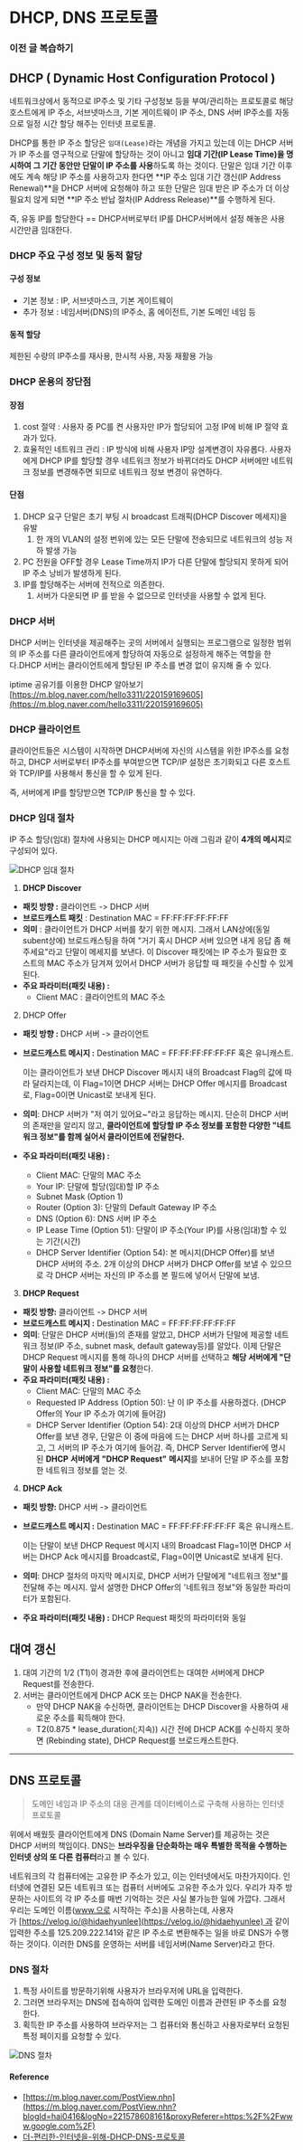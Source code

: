 # DHCP, DNS 프로토콜

### 이전 글 복습하기

## DHCP ( Dynamic Host Configuration Protocol )

네트워크상에서 동적으로 IP주소 및 기타  구성정보 등을 부여/관리하는 프로토콜로 해당 호스트에게 IP 주소, 서브넷마스크, 기본 게이트웨이 IP 주소, DNS 서버 IP주소를 자동으로 일정 시간 할당 해주는 인터넷 프로토콜.

DHCP를 통한 IP 주소 할당은 `임대(Lease)`라는 개념을 가지고 있는데 이는 DHCP 서버가 IP 주소를 영구적으로 단말에 할당하는 것이 아니고 **임대 기간(IP Lease Time)을 명시하여 그 기간 동안만 단말이 IP 주소를 사용**하도록 하는 것이다. 단말은 임대 기간 이후에도 계속 해당 IP 주소를 사용하고자 한다면 **IP 주소  임대 기간 갱신(IP Address Renewal)**을 DHCP 서버에 요청해야 하고 또한 단말은 임대 받은 IP 주소가 더 이상 필요치 않게 되면 **IP 주소 반납 절차(IP Address Release)**를 수행하게 된다.

즉, 유동 IP를 할당한다 == DHCP서버로부터 IP를 DHCP서버에서 설정 해놓은 사용 시간만큼 임대한다.

### DHCP 주요 구성 정보 및 동적 할당

#### 구성 정보

- 기본 정보 : IP, 서브넷마스크, 기본 게이트웨이
- 추가 정보 : 네임서버(DNS)의 IP주소, 홈 에이전트, 기본  도메인 네임 등

#### 동적 할당

제한된 수량의 IP주소를 재사용, 한시적 사용, 자동 재활용 가능

### DHCP 운용의 장단점

#### 장점

1. cost 절약 : 사용자 중 PC를 켠 사용자만 IP가 할당되어 고정 IP에 비해 IP 절약 효과가 있다.
2. 효율적인 네트워크 관리 : IP 방식에 비해 사용자 IP망 설계변경이 자유롭다. 사용자에게 DHCP IP를 할당할 경우 네트워크 정보가 바뀌더라도 DHCP 서버에만 네트워크 정보를 변경해주면 되므로 네트워크 정보 변경이 유연하다.

#### 단점

1. DHCP 요구 단말은 초기 부팅 시 broadcast 트래픽(DHCP Discover 메세지)을 유발
    1. 한 개의 VLAN의 설정 번위에 있는 모든 단말에 전송되므로 네트워크의 성능 저하 발생 가능
2. PC 전원을 OFF할 경우 Lease Time까지 IP가 다른 단말에 할당되지 못하게 되어 IP 주소 낭비가 발생하게 된다.
3. IP를 할당해주는 서버에 전적으로 의존한다.
    1. 서버가 다운되면 IP 를 받을 수 없으므로 인터넷을 사용할 수 없게 된다.

### DHCP 서버

DHCP 서버는 인터넷을 제공해주는 곳의 서버에서 실행되는 프로그램으로 일정한 범위의 IP 주소를 다른 클라이언트에게 할당하여 자동으로 설정하게 해주는 역할을 한다.DHCP 서버는 클라이언트에게 할당된 IP 주소를 변경 없이 유지해 줄 수 있다.

iptime 공유기를 이용한 DHCP 알아보기 [https://m.blog.naver.com/hello3311/220159169605](https://m.blog.naver.com/hello3311/220159169605)

### DHCP 클라이언트

클라이언트들은 시스템이 시작하면 DHCP서버에 자신의 시스템을 위한 IP주소를 요청하고, DHCP 서버로부터 IP주소를 부여받으면 TCP/IP 설정은 초기화되고 다른 호스트와 TCP/IP를 사용해서 통신을 할 수 있게 된다.

즉, 서버에게 IP를 할당받으면 TCP/IP 통신을 할 수 있다.

### DHCP 임대 절차

IP 주소 할당(임대) 절차에 사용되는 DHCP 메시지는 아래 그림과 같이 **4개의 메시지**로 구성되어 있다.

![DHCP 임대 절차](https://user-images.githubusercontent.com/24274424/88188463-da5baa80-cc72-11ea-9153-bcdf62c111e5.png)

1. **DHCP Discover**

- **패킷 방향 :** 클라이언트 -> DHCP 서버
- **브로드캐스트 패킷** : Destination MAC = FF:FF:FF:FF:FF:FF
- **의미** : 클라이언트가 DHCP 서버를 찾기 위한 메시지. 그래서 LAN상에(동일 subent상에) 브로드캐스팅을 하여 "거기 혹시 DHCP 서버 있으면 내게 응답 좀 해 주세요"라고 단말이 메세지를 보낸다. 이 Discover 패킷에는 IP 주소가 필요한 호스트의 MAC 주소가 담겨져 있어서 DHCP 서버가 응답할 때 패킷을 수신할 수 있게 된다.
- **주요 파라미터(패킷 내용) :**
    - Client MAC : 클라이언트의 MAC 주소

2. DHCP Offer

- **패킷 방향 :** DHCP 서버 -> 클라이언트
- **브로드캐스트 메시지 :** Destination MAC = FF:FF:FF:FF:FF:FF 혹은 유니캐스트.

    이는 클라이언트가 보낸 DHCP Discover 메시지 내의 Broadcast Flag의 값에 따라 달라지는데, 이 Flag=1이면 DHCP 서버는 DHCP Offer 메시지를 Broadcast로, Flag=0이면 Unicast로 보내게 된다.

- **의미**: DHCP 서버가 "저 여기 있어요~"라고 응답하는 메시지. 단순히 DHCP 서버의 존재만을 알리지 않고, **클라이언트에 할당할 IP 주소 정보를 포함한 다양한 "네트워크 정보"를 함께 실어서 클라이언트에 전달한다.**
- **주요 파라미터(패킷 내용) :**
    - Client MAC: 단말의 MAC 주소
    - Your IP: 단말에 할당(임대)할 IP 주소
    - Subnet Mask (Option 1)
    - Router (Option 3): 단말의 Default Gateway IP 주소
    - DNS (Option 6): DNS 서버 IP 주소
    - IP Lease Time (Option 51): 단말이 IP 주소(Your IP)를 사용(임대)할 수 있는 기간(시간)
    - DHCP Server Identifier (Option 54): 본 메시지(DHCP Offer)를 보낸 DHCP 서버의 주소. 2개 이상의 DHCP 서버가 DHCP Offer를 보낼 수 있으므로 각 DHCP 서버는 자신의 IP 주소를 본 필드에 넣어서 단말에 보냄.

3. **DHCP Request**

- **패킷 방향:** 클라이언트 -> DHCP 서버
- **브로드캐스트 메시지 :** Destination MAC = FF:FF:FF:FF:FF:FF
- **의미**: 단말은 DHCP 서버(들)의 존재를 알았고, DHCP 서버가 단말에 제공할 네트워크 정보(IP 주소, subnet mask, default gateway등)를 알았다. 이제 단말은 DHCP Request 메시지를 통해 하나의 DHCP 서버를 선택하고 **해당 서버에게 "단말이 사용할 네트워크 정보"를 요청**한다.
- **주요 파라미터(패킷 내용) :**
    - Client MAC: 단말의 MAC 주소
    - Requested IP Address (Option 50): 난 이 IP 주소를 사용하겠다. (DHCP Offer의 Your IP 주소가 여기에 들어감)
    - DHCP Server Identifier (Option 54): 2대 이상의 DHCP 서버가 DHCP Offer를 보낸 경우, 단말은 이 중에 마음에 드는 DHCP 서버 하나를 고르게 되고, 그 서버의 IP 주소가 여기에 들어감. 즉, DHCP Server Identifier에 명시된 **DHCP** **서버에게** **"DHCP Request"** **메시지**를 보내어 단말 IP 주소를 포함한 네트워크 정보를 얻는 것.

4. **DHCP Ack**

- **패킷 방향:** DHCP 서버 -> 클라이언트
- **브로드캐스트 메시지 :** Destination MAC = FF:FF:FF:FF:FF:FF 혹은 유니캐스트.

    이는 단말이 보낸 DHCP Request 메시지 내의 Broadcast Flag=1이면 DHCP 서버는 DHCP Ack 메시지를 Broadcast로, Flag=0이면 Unicast로 보내게 된다.

- **의미**: DHCP 절차의 마지막 메시지로, DHCP 서버가 단말에게 "네트워크 정보"를 전달해 주는 메시지. 앞서 설명한 DHCP Offer의 '네트워크 정보"와 동일한 파라미터가 포함된다.
- **주요 파라미터(패킷 내용) :** DHCP Request 패킷의 파라미터와 동일

## 대여 갱신

1. 대여 기간의 1/2 (T1)이 경과한 후에 클라이언트는 대여한 서버에게 DHCP Request를 전송한다.
2. 서버는 클라이언트에게 DHCP ACK 또는 DHCP NAK을 전송한다.
    - 만약 DHCP NAK을 수신하면, 클라이언트는 DHCP Discover을 사용하여 새로운 주소를 획득해야 한다.
    - T2(0.875 * lease_duration(;지속)) 시간 전에 DHCP ACK를 수신하지 못하면 (Rebinding state), DHCP Request를 브로드캐스트한다.

---

## DNS 프로토콜

> 도메인 네임과 IP 주소의 대응 관계를 데이터베이스로 구축해 사용하는 인터넷 프로토콜

위에서 배웠듯 클라이언트에게 DNS (Domain Name Server)를 제공하는 것은 DHCP 서버의 책임이다. DNS는 **브라우징을 단순화하는 매우 특별한 목적을 수행하는 인터넷 상의 또 다른 컴퓨터**라고 볼 수 있다.

네트워크의 각 컴퓨터에는 고유한 IP 주소가 있고, 이는 인터넷에서도 마찬가지이다. 인터넷에 연결된 모든 네트워크 또는 컴퓨터 서버에도 고유한 주소가 있다. 우리가 자주 방문하는 사이트의 각 IP 주소를 매번 기억하는 것은 사실 불가능한 일에 가깝다. 그래서 우리는 도메인 이름(www.으로 시작하는 주소)을 사용하는데, 사용자가 [https://velog.io/@hidaehyunlee](https://velog.io/@hidaehyunlee) 과 같이 입력한 주소를 125.209.222.141와 같은 IP 주소로 변환해주는 일을 바로 DNS가 수행하는 것이다. 이러한 DNS를 운영하는 서버를 네임서버(Name Server)라고 한다.

### DNS 절차

1. 특정 사이트를 방문하기위해 사용자가 브라우저에 URL을 입력한다.
2. 그러면 브라우저는 DNS에 접속하여 입력한 도메인 이름과 관련된 IP 주소를 요청한다.
3. 획득한 IP 주소를 사용하여 브라우저는 그 컴퓨터와 통신하고 사용자로부터 요청된 특정 페이지를 요청할 수 있다.

![DNS 절차](https://d1.awsstatic.com/Route53/how-route-53-routes-traffic.8d313c7da075c3c7303aaef32e89b5d0b7885e7c.png)

#### Reference

- [https://m.blog.naver.com/PostView.nhn](https://m.blog.naver.com/PostView.nhn?blogId=hai0416&logNo=221578608161&proxyReferer=https:%2F%2Fwww.google.com%2F)
- [더-편리한-인터넷을-위해-DHCP-DNS-프로토콜](https://velog.io/@hidaehyunlee/%EB%8D%94-%ED%8E%B8%EB%A6%AC%ED%95%9C-%EC%9D%B8%ED%84%B0%EB%84%B7%EC%9D%84-%EC%9C%84%ED%95%B4-DHCP-DNS-%ED%94%84%EB%A1%9C%ED%86%A0%EC%BD%9C)